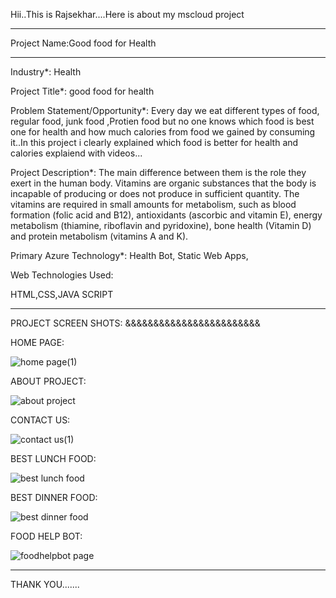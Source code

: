 Hii..This is Rajsekhar....Here is about my mscloud project
*****************************************************************************************************************************************************************
Project Name:Good food for Health
****************************************************************************************************************************************************************
Industry*:
Health

Project Title*:
good food for health

Problem Statement/Opportunity*:
Every day we eat different types of food, regular food, junk food ,Protien food but no one knows which food is best one for health and how much calories from food we gained by consuming it..In this project i clearly explained which food is better for health and calories explaiend with videos...

Project Description*:
The main difference between them is the role they exert in the human body. Vitamins are organic substances that the body is incapable of producing or does not produce in sufficient quantity. The vitamins are required in small amounts for metabolism, such as blood formation (folic acid and B12), antioxidants (ascorbic and vitamin E), energy metabolism (thiamine, riboflavin and pyridoxine), bone health (Vitamin D) and protein metabolism (vitamins A and K).

Primary Azure Technology*:
Health Bot, Static Web Apps,

Web Technologies Used:

HTML,CSS,JAVA SCRIPT

****************************************************************************************************************************************************************
PROJECT SCREEN SHOTS:
&&&&&&&&&&&&&&&&&&&&&&&&

HOME PAGE:

![home page(1)](https://user-images.githubusercontent.com/116334856/206920923-50d65d56-dd83-497b-a871-f55e7180f508.png)

ABOUT PROJECT:

![about project](https://user-images.githubusercontent.com/116334856/206920924-df2db6ca-3bd7-4fd1-9318-8e8c66f3e761.png)

CONTACT US:

![contact us(1)](https://user-images.githubusercontent.com/116334856/206920918-8408feba-6dbc-478d-a62b-af48cbddf4c9.png)

BEST LUNCH FOOD:

![best lunch food](https://user-images.githubusercontent.com/116334856/206920915-f3db57c7-d9cf-4669-a7d3-280a193a71ef.png)

BEST DINNER FOOD:

![best dinner food](https://user-images.githubusercontent.com/116334856/206920912-a18d274b-43c0-4658-a07b-c9033a72ea60.png)


FOOD HELP BOT:

![foodhelpbot page](https://user-images.githubusercontent.com/116334856/206920920-e5bc651b-edc7-4e97-a4a6-6ac672a584ab.png)

**************************************************************************************************************************************************************

THANK YOU.......




